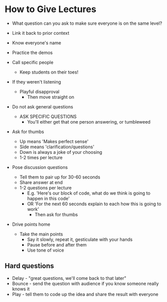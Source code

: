 # How to Give Lectures

- What question can you ask to make sure everyone is on the same level?
- Link it back to prior context
- Know everyone's name
- Practice the demos

- Call specific people
  - Keep students on their toes!

- If they weren't listening
  - Playful disapproval
    - Then move straight on

- Do not ask general questions
  - ASK SPECIFIC QUESTIONS
    - You'll either get that one person answering, or tumbleweed

- Ask for thumbs
  - Up means 'Makes perfect sense'
  - Side means 'clarification/questions'
  - Down is always a joke of your choosing
  - 1-2 times per lecture

- Pose discussion questions
  - Tell them to pair up for 30-60 seconds
  - Share answer at end
  - 1-2 questions per lecture
    - E.g. 'Here's our block of code, what do we think is going to happen in this code'
    - OR 'For the next 60 seconds explain to each how this is going to work'
      - Then ask for thumbs

- Drive points home
  - Take the main points
    - Say it slowly, repeat it, gesticulate with your hands
    - Pause before and after them
    - Use tone of voice

## Hard questions

- Delay - "great questions, we'll come back to that later"
- Bounce - send the question with audience if you know someone really knows it
- Play - tell them to code up the idea and share the result with everyone
